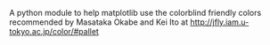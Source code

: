 A python module to help matplotlib use the colorblind friendly colors recommended by Masataka Okabe and Kei Ito at http://jfly.iam.u-tokyo.ac.jp/color/#pallet